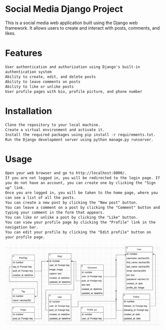 # Social Media Django Project

This is a social media web application built using the Django web framework. It allows users to create and interact with posts, comments, and likes.

# Features

    User authentication and authorization using Django's built-in authentication system
    Ability to create, edit, and delete posts
    Ability to leave comments on posts
    Ability to like or unlike posts
    User profile pages with bio, profile picture, and phone number

# Installation

    Clone the repository to your local machine.
    Create a virtual environment and activate it.
    Install the required packages using pip install -r requirements.txt.
    Run the Django development server using python manage.py runserver.

# Usage

    Open your web browser and go to http://localhost:8000/.
    If you are not logged in, you will be redirected to the login page. If you do not have an account, you can create one by clicking the "Sign up" link.
    Once you are logged in, you will be taken to the home page, where you can see a list of all the posts.
    You can create a new post by clicking the "New post" button.
    You can leave a comment on a post by clicking the "Comment" button and typing your comment in the form that appears.
    You can like or unlike a post by clicking the "Like" button.
    You can view your profile page by clicking the "Profile" link in the navigation bar.
    You can edit your profile by clicking the "Edit profile" button on your profile page.

![ER Diagram](/assets/ERD.png?raw=true "ERD")
